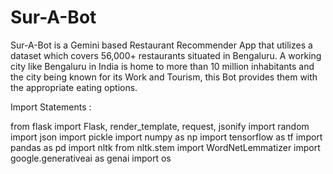 # Sur-A-Bot
Sur-A-Bot is a Gemini based Restaurant Recommender App that utilizes a dataset which covers 56,000+ restaurants situated in Bengaluru. A working city like Bengaluru in India is home to more than 10 million inhabitants and the city being known for its Work and Tourism, this Bot provides them with the appropriate eating options.



Import Statements : 

from flask import Flask, render_template, request, jsonify
import random
import json
import pickle
import numpy as np
import tensorflow as tf
import pandas as pd
import nltk
from nltk.stem import WordNetLemmatizer
import google.generativeai as genai
import os

